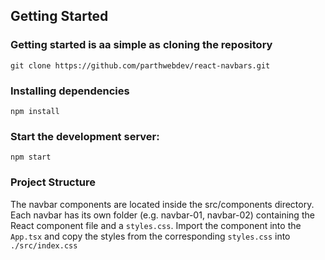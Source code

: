 ## Getting Started

### Getting started is aa simple as cloning the repository

```
git clone https://github.com/parthwebdev/react-navbars.git
```

### Installing dependencies

```
npm install
```

### Start the development server:

```
npm start
```

### Project Structure

The navbar components are located inside the src/components directory. Each navbar has its own folder (e.g. navbar-01, navbar-02) containing the React component file and a `styles.css`. Import the component into the `App.tsx` and copy the styles from the corresponding `styles.css` into `./src/index.css`
